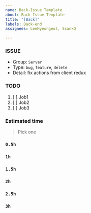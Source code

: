 ```yaml
---
name: Back-Issue Template
about: Back-Issue Template
title: "[Back]"
labels: Back-end
assignees: LeeHyeongeol, SsankQ

---
```


### ISSUE
- Group:  `Server`
- Type: `bug`, `feature`, `delete`
- Detail: fix actions from client redux

### TODO
1. [ ] Job1
2. [ ] Job2
3. [ ] Job3

### Estimated time
> Pick one
### `0.5h`
### `1h`
### `1.5h`
### `2h`
### `2.5h`
### `3h`
